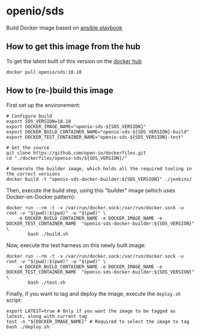 # openio/sds

Build Docker image based on [ansible playbook](https://github.com/open-io/ansible-playbook-openio-deployment)

## How to get this image from the hub

To get the latest built of this version on the [docker hub](https://hub.docker.com/r/openio/sds)

```shell
docker pull openio/sds:18.10
```

## How to (re-)build this image

First set up the environement:

```shell
# Configure build
export SDS_VERSION=18.10
export DOCKER_IMAGE_NAME="openio-sds-${SDS_VERSION}"
export DOCKER_BUILD_CONTAINER_NAME="openio-sds-${SDS_VERSION}-build"
export DOCKER_TEST_CONTAINER_NAME="openio-sds-${SDS_VERSION}-test"

# Get the source
git clone https://github.com/open-io/dockerfiles.git
cd "./dockerfiles/openio-sds/${SDS_VERSION}/"

# Generate the builder image, which holds all the required tooling in the correct versions
docker build -t "openio-sds-docker-builder:${SDS_VERSION}" ./jenkins/
```

Then, execute the build step, using this "builder" image (which uses Docker-on-Docker pattern):

```shell
docker run --rm -t -v /var/run/docker.sock:/var/run/docker.sock -u root -v "$(pwd):$(pwd)" -w "$(pwd)" \
    -e DOCKER_BUILD_CONTAINER_NAME -e DOCKER_IMAGE_NAME -e DOCKER_TEST_CONTAINER_NAME  "openio-sds-docker-builder:${SDS_VERSION}" \
        bash ./build.sh
```

Now, execute the test harness on this newly built image:

```shell
docker run --rm -t -v /var/run/docker.sock:/var/run/docker.sock -u root -v "$(pwd):$(pwd)" -w "$(pwd)" \
    -e DOCKER_BUILD_CONTAINER_NAME -e DOCKER_IMAGE_NAME -e DOCKER_TEST_CONTAINER_NAME  "openio-sds-docker-builder:${SDS_VERSION}" \
        bash ./test.sh
```

Finally, if you want to tag and deploy the image, execute the `deploy.sh` script:

```shell
export LATEST=true # Only if you want the image to be tagged as latest, along with current tag
test -n "${DOCKER_IMAGE_NAME}" # Required to select the image to tag
bash ./deploy.sh
```
